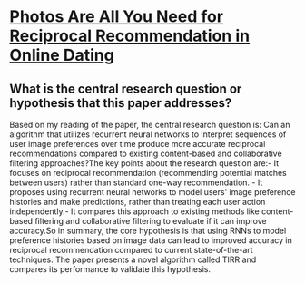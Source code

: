 # [Photos Are All You Need for Reciprocal Recommendation in Online Dating](https://arxiv.org/abs/2108.11714)

## What is the central research question or hypothesis that this paper addresses?

Based on my reading of the paper, the central research question is: Can an algorithm that utilizes recurrent neural networks to interpret sequences of user image preferences over time produce more accurate reciprocal recommendations compared to existing content-based and collaborative filtering approaches?The key points about the research question are:- It focuses on reciprocal recommendation (recommending potential matches between users) rather than standard one-way recommendation. - It proposes using recurrent neural networks to model users' image preference histories and make predictions, rather than treating each user action independently.- It compares this approach to existing methods like content-based filtering and collaborative filtering to evaluate if it can improve accuracy.So in summary, the core hypothesis is that using RNNs to model preference histories based on image data can lead to improved accuracy in reciprocal recommendation compared to current state-of-the-art techniques. The paper presents a novel algorithm called TIRR and compares its performance to validate this hypothesis.
